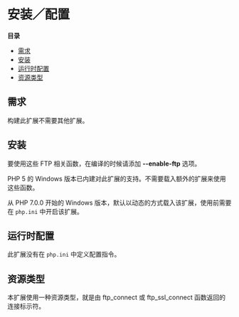 安装／配置
==========

**目录**

-   [需求](/ftp/setup.html#需求)
-   [安装](/ftp/setup.html#安装)
-   [运行时配置](/ftp/setup.html#运行时配置)
-   [资源类型](/ftp/setup.html#资源类型)

需求
----

构建此扩展不需要其他扩展。

安装
----

要使用这些 FTP 相关函数，在编译的时候请添加 **--enable-ftp** 选项。

PHP 5 的 Windows
版本已内建对此扩展的支持。不需要载入额外的扩展来使用这些函数。

从 PHP 7.0.0 开始的 Windows
版本，默认以动态的方式载入该扩展，使用前需要在 `php.ini` 中开启该扩展。

运行时配置
----------

此扩展没有在 `php.ini` 中定义配置指令。

资源类型
--------

本扩展使用一种资源类型，就是由 <span
class="function">ftp\_connect</span> 或 <span
class="function">ftp\_ssl\_connect</span> 函数返回的连接标示符。
